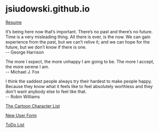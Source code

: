 # jsiudowski.github.io

[Resume](Resume_JonSiudowski_Current_2025_03.docx.pdf)

It’s being here now that’s important. There’s no past and there’s no future. Time is a very misleading thing. All there is ever, is the now. We can gain experience from the past, but we can’t relive it; and we can hope for the future, but we don’t know if there is one.  
-- George Harrison

The more I expect, the more unhappy I am going to be. The more I accept, the more serene I am.  
-- Michael J. Fox

I think the saddest people always try their hardest to make people happy. Because they know what it feels like to feel absolutely worthless and they don't want anybody else to feel like that.  
-- Robin Williams

[The Cartoon Character List](cartoonsPage/cartoons.html)

[New User Form](newuser.html)

[ToDo List](Assignment3_JS/todo.html)
